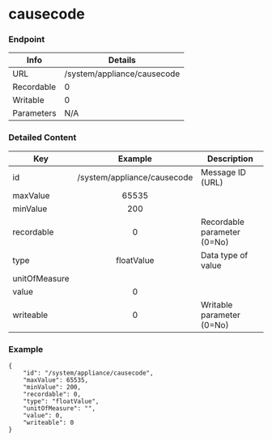 # causecode



### Endpoint

| Info  | Details |
| ------------- | ------------- |
| URL   | /system/appliance/causecode   |
| Recordable   | 0   |
| Writable   | 0   |
| Parameters  | N/A  |

### Detailed Content

|  Key  | Example | Description |
| ------------- | :------: | ------------------------------ |
|  id | /system/appliance/causecode | Message ID (URL) |
|  maxValue | 65535 |  |
|  minValue | 200 |  |
|  recordable | 0 | Recordable parameter (0=No) |
|  type | floatValue | Data type of value |
|  unitOfMeasure |  |  |
|  value | 0 |  |
|  writeable | 0 | Writable parameter (0=No) |



### Example
```
{
    "id": "/system/appliance/causecode",
    "maxValue": 65535,
    "minValue": 200,
    "recordable": 0,
    "type": "floatValue",
    "unitOfMeasure": "",
    "value": 0,
    "writeable": 0
}
```
